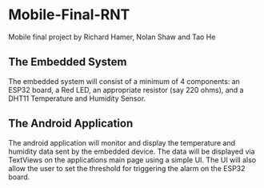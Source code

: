 # Mobile-Final-RNT
Mobile final project by Richard Hamer, Nolan Shaw and Tao He


## The Embedded System 

The embedded system will consist of a minimum of 4 components: an ESP32 board, a Red LED, an appropriate resistor (say 220 ohms), and a DHT11 Temperature and Humidity Sensor.


## The Android Application 

The android application will monitor and display the temperature and humidity data sent by the embedded device. The data will be displayed via TextViews on the applications main page using a simple UI. The UI will also allow the user to set the threshold for triggering the alarm on the ESP32 board. 
